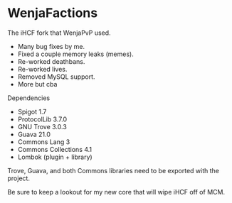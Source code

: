 # WenjaFactions
The iHCF fork that WenjaPvP used.
- Many bug fixes by me.
- Fixed a couple memory leaks (memes).
- Re-worked deathbans.
- Re-worked lives.
- Removed MySQL support.
- More but cba

Dependencies
- Spigot 1.7
- ProtocolLib 3.7.0
- GNU Trove 3.0.3
- Guava 21.0
- Commons Lang 3
- Commons Collections 4.1
- Lombok (plugin + library)

Trove, Guava, and both Commons libraries need to be exported with the project.

Be sure to keep a lookout for my new core that will wipe iHCF off of MCM.
